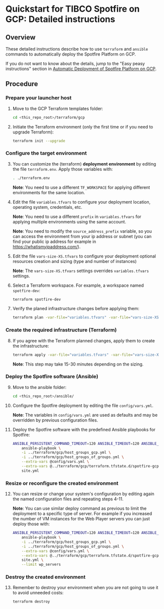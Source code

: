 # Quickstart for TIBCO Spotfire on GCP: Detailed instructions

## Overview

These detailed instructions describe how to use `terraform` and `ansible` commands to automatically deploy the Spotfire Platform on GCP.

If you do not want to know about the details, jump to the "Easy peasy instructions" section in [Automatic Deployment of Spotfire Platform on GCP](../README.md).

## Procedure

### Prepare your launcher host

1. Move to the GCP Terraform templates folder:
    ```bash
    cd <this_repo_root>/terraform/gcp
    ```

2. Initiate the Terraform environment (only the first time or if you need to upgrade Terraform):
    ```bash
    terraform init --upgrade
    ```

### Configure the target environment

3. You can customize the (terraform) **deployment environment** by editing the file `terraform.env`. 
   Apply those variables with:
    ```bash
    . ./terraform.env
    ```

   **Note**: You need to use a different `TF_WORKSPACE` for applying different environments for the same location.

4. Edit the file `variables.tfvars` to configure your deployment location, operating system, credentials, etc.

   **Note**: You need to use a different `prefix` in `variables.tfvars` for applying multiple environments using the same account.

   **Note**: You need to modify the `source_address_prefix` variable, so you can access the environment from your ip address or subnet 
   (you can find your public ip address for example in https://whatismyipaddress.com/).

5. Edit the file `vars-size-XS.tfvars` to configure your deployment optional resources creation and sizing (type and number of instances)

   **Note**: The `vars-size-XS.tfvars` settings overrides `variables.tfvars` settings.

6. Select a Terraform workspace. For example, a workspace named `spotfire-dev`:
    ```bash
    terraform spotfire-dev 
    ```

7. Verify the planed infrastructure changes before applying them:
    ```bash
    terraform plan -var-file="variables.tfvars" -var-file="vars-size-XS.tfvars"
    ```

### Create the required infrastructure (Terraform)

8. If you agree with the Terraform planned changes, apply them to create the infrastructure:
    ```bash
    terraform apply -var-file="variables.tfvars" -var-file="vars-size-XS.tfvars" --auto-approve
    ```

    **Note**: This step may take 15-30 minutes depending on the sizing.

### Deploy the Spotfire software (Ansible)

9. Move to the ansible folder:
    ```bash
    cd <this_repo_root>/ansible/
    ```

10. Configure the Spotfire deployment by editing the file `config/vars.yml`.

    **Note**: The variables in `config/vars.yml` are used as defaults and may be overridden by previous configuration files.

11. Deploy the Spotfire software with the predefined Ansible playbooks for Spotfire:
    ```bash
    ANSIBLE_PERSISTENT_COMMAND_TIMEOUT=120 ANSIBLE_TIMEOUT=120 ANSIBLE_DISPLAY_SKIPPED_HOSTS=false ANSIBLE_HOST_KEY_CHECKING=False \
	    ansible-playbook \
        -i ../terraform/gcp/host_groups_gcp.yml \
        -i ../terraform/gcp/host_groups_of_groups.yml \
        --extra-vars @config/vars.yml \
        --extra-vars @../terraform/gcp/terraform.tfstate.d/spotfire-gcp-dev/ansible_config/infra.yml \
        site.yml
    ```

### Resize or reconfigure the created environment

12. You can resize or change your system's configuration by editing again the named configuration files and repeating steps 4-11.

    **Note**: You can use similar deploy command as previous to limit the deployment to a specific type of server. 
    For example if you increased the number of VM instances for the Web Player servers you can just deploy those with:
    ```bash
    ANSIBLE_PERSISTENT_COMMAND_TIMEOUT=120 ANSIBLE_TIMEOUT=120 ANSIBLE_DISPLAY_SKIPPED_HOSTS=false ANSIBLE_HOST_KEY_CHECKING=False \
		ansible-playbook \
        -i ../terraform/gcp/host_groups_gcp.yml \
        -i ../terraform/gcp/host_groups_of_groups.yml \
        --extra-vars @config/vars.yml \
        --extra-vars @../terraform/gcp/terraform.tfstate.d/spotfire-gcp-dev/ansible_config/infra.yml \
        site.yml \
        --limit wp_servers
    ```

### Destroy the created environment

13. Remember to destroy your environment when you are not going to use it to avoid unneeded costs:
    ```bash
    terraform destroy
    ```

